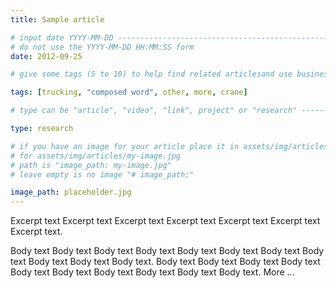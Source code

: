 ```yaml
---
title: Sample article

# input date YYYY-MM-DD --------------------------------------------------------
# do not use the YYYY-MM-DD HH:MM:SS form
date: 2012-09-25

# give some tags (5 to 10) to help find related articlesand use business words

tags: [trucking, "composed word", other, more, crane]

# type can be "article", "video", "link", project" or "research" ---------------

type: research

# if you have an image for your article place it in assets/img/articles---------
# for assets/img/articles/my-image.jpg
# path is "image_path: my-image.jpg"
# leave empty is no image "# image_path:"

image_path: placeholder.jpg
---
```


Excerpt text Excerpt text Excerpt text Excerpt text Excerpt text Excerpt text Excerpt text.
<!--more-->
Body text Body text Body text Body text Body text Body text Body text Body text Body text Body text Body text.
Body text Body text Body text Body text Body text Body text Body text Body text Body text Body text.
More ...

